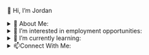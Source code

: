👋 Hi, I’m Jordan

<details>
<summary>
📄 About Me:</summary>
I spent many years with a successful career in retail management.  During the pandemic the line of work changed drastically and I decided it was time for me to make a career change.  Computers have always been a big interest and hobby for me.  I have always been interested in how things work.  When MySpace was the big social media thing I found myself digging in to figure out how to have the coolest looking profile possible (I was really cool). After graduating from college the first time I spent many years managing hardware & software repair businesses. I think with my work experience and knowledge I have a unique perspective that will enable me to be successful in my transition to a new career.
 


 <br/><br/>

 I have a Business diploma and I am currently a Computer Programming and Analysis (co-op) student who expects to graduate with honors in 2023.

 <br/>


</details>

<details>
<summary>
👀 I’m interested in employment opportunities:</summary>
 
I am currently employed as a Full Stack Developer CO-OP role that is ending at the end of the Summer and I am looking for new opportunities that line up with the completion of this role.
 
I am located in the Niagara Region.  I am interested in opportunities within the Niagara Region or that offer WFH.
<br/>
</details>

<details>
<summary>🌱 I’m currently learning:</summary>
 I am curently working with C#.  Focusing my learning on both front end and back end.  Learning things such as MVC, ASP.NET, ADO and RAD.
</details>
<details>
<summary>📫Connect With Me:</summary>
<br/>
<a href="https://www.linkedin.com/in/jordan-hunt-24094524/">
<img align="left" alt="Jordan's LinkedIn" width="22px" src="https://cdn3.iconfinder.com/data/icons/inficons/512/linkedin.png" />
</a>
<a href="https://twitter.com/probablyjordan4">
<img align="left" alt="Jordan's Twitter" width="22px" src="https://cdn2.iconfinder.com/data/icons/metro-uinvert-dock/256/Twitter_NEW.png" />
</a>
<a href="https://jordanhunt.tech">
<img align="left" alt="Jordan's Twitter" width="22px" src="https://cdn1.iconfinder.com/data/icons/business-startup-14/60/Development-256.png" />
</a>
<br/>
</details>

<!---
johunt89/johunt89 is a ✨ special ✨ repository because its `README.md` (this file) appears on your GitHub profile.
You can click the Preview link to take a look at your changes.
--->

